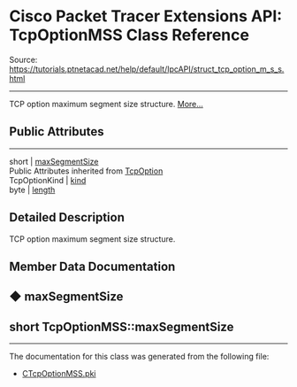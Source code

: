 # Cisco Packet Tracer Extensions API: TcpOptionMSS Class Reference

Source: https://tutorials.ptnetacad.net/help/default/IpcAPI/struct_tcp_option_m_s_s.html

---

TCP option maximum segment size structure. [More...](struct_tcp_option_m_s_s.html#details)

##  Public Attributes  
  
---  
short | [maxSegmentSize](struct_tcp_option_m_s_s.html#a773dbf1324fa4c85458ff9fb44bb3771)  
Public Attributes inherited from [TcpOption](struct_tcp_option.html)  
TcpOptionKind | [kind](struct_tcp_option.html#a623f6e7b8b9419758bd3098826f5798f)  
byte | [length](struct_tcp_option.html#a8d76981dfe776ea8e43bc78fd629a639)  
  
## Detailed Description

TCP option maximum segment size structure. 

## Member Data Documentation

## ◆ maxSegmentSize

short TcpOptionMSS::maxSegmentSize  
---  
  
* * *

The documentation for this class was generated from the following file:

  * [CTcpOptionMSS.pki](_c_tcp_option_m_s_s_8pki.html)


